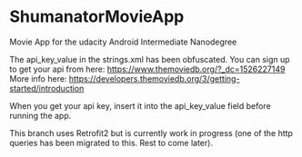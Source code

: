 # ShumanatorMovieApp
Movie App for the udacity Android Intermediate Nanodegree

The api_key_value in the strings.xml has been obfuscated. You can sign up to get your api from here:
https://www.themoviedb.org/?_dc=1526227149
More info here: https://developers.themoviedb.org/3/getting-started/introduction

When you get your api key, insert it into the api_key_value field before running the app.


This branch uses Retrofit2 but is currently work in progress (one of the http queries has been migrated to this. Rest to come later).
